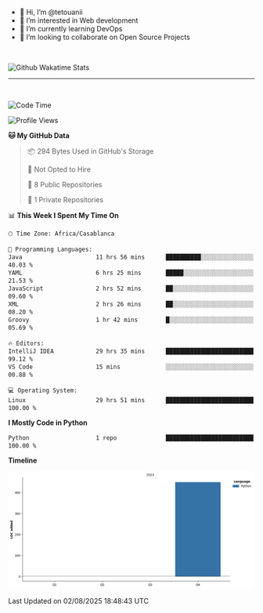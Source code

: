 - 👋 Hi, I’m @tetouanii
- 👀 I’m interested in Web development
- 🌱 I’m currently learning DevOps
- 💞️ I’m looking to collaborate on Open Source Projects

<br/>


![Github Wakatime Stats](https://github-readme-stats.vercel.app/api/wakatime/?username=@walidbosso&layout=compact&&theme=default&link="https://www.github.com/USERNAME/") 

--- 

<br/>


  
<!--START_SECTION:waka-->
![Code Time](http://img.shields.io/badge/Code%20Time-553%20hrs%204%20mins-blue)

![Profile Views](http://img.shields.io/badge/Profile%20Views-0-blue)

**🐱 My GitHub Data** 

> 📦 294 Bytes Used in GitHub's Storage 
 > 
> 🚫 Not Opted to Hire
 > 
> 📜 8 Public Repositories 
 > 
> 🔑 1 Private Repositories 
 > 
📊 **This Week I Spent My Time On** 

```text
🕑︎ Time Zone: Africa/Casablanca

💬 Programming Languages: 
Java                     11 hrs 56 mins      ██████████░░░░░░░░░░░░░░░   40.03 % 
YAML                     6 hrs 25 mins       █████░░░░░░░░░░░░░░░░░░░░   21.53 % 
JavaScript               2 hrs 52 mins       ██░░░░░░░░░░░░░░░░░░░░░░░   09.60 % 
XML                      2 hrs 26 mins       ██░░░░░░░░░░░░░░░░░░░░░░░   08.20 % 
Groovy                   1 hr 42 mins        █░░░░░░░░░░░░░░░░░░░░░░░░   05.69 % 

🔥 Editors: 
IntelliJ IDEA            29 hrs 35 mins      █████████████████████████   99.12 % 
VS Code                  15 mins             ░░░░░░░░░░░░░░░░░░░░░░░░░   00.88 % 

💻 Operating System: 
Linux                    29 hrs 51 mins      █████████████████████████   100.00 % 
```

**I Mostly Code in Python** 

```text
Python                   1 repo              █████████████████████████   100.00 % 
```



**Timeline**

![Lines of Code chart](https://raw.githubusercontent.com/tetouanii/tetouanii/main/assets/bar_graph.png)


 Last Updated on 02/08/2025 18:48:43 UTC
<!--END_SECTION:waka-->
